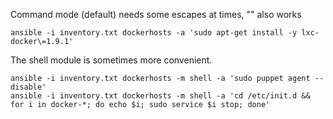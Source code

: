 
Command mode (default) needs some escapes at times, "" also works

```
ansible -i inventory.txt dockerhosts -a 'sudo apt-get install -y lxc-docker\=1.9.1'
```


The shell module is sometimes more convenient.

```
ansible -i inventory.txt dockerhosts -m shell -a 'sudo puppet agent --disable'
ansible -i inventory.txt dockerhosts -m shell -a 'cd /etc/init.d && for i in docker-*; do echo $i; sudo service $i stop; done'
```
